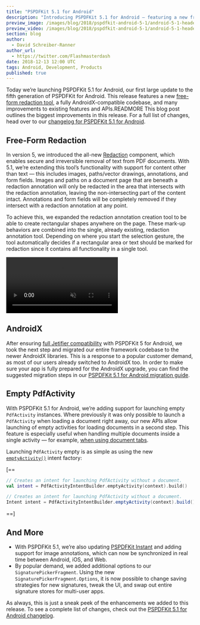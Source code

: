 ```yaml
---
title: "PSPDFKit 5.1 for Android"
description: "Introducing PSPDFKit 5.1 for Android — featuring a new free-form redaction tool, AndroidX support, and many more improvements."
preview_image: /images/blog/2018/pspdfkit-android-5-1/android-5-1-header.png
preview_video: /images/blog/2018/pspdfkit-android-5-1/android-5-1-header.mp4
section: blog
author:
  - David Schreiber-Ranner
author_url:
  - https://twitter.com/Flashmasterdash
date: 2018-12-13 12:00 UTC
tags: Android, Development, Products
published: true
---
```


Today we’re launching PSPDFKit 5.1 for Android, our first large update to the fifth generation of PSPDFKit for Android. This release features a new [free-form redaction tool][redaction landing page], a fully AndroidX-compatible codebase, and many improvements to existing features and APIs.READMORE
 This blog post outlines the biggest improvements in this release. For a full list of changes, head over to our [changelog for PSPDFKit 5.1 for Android][changelog].

## Free-Form Redaction

In version 5, we introduced the all-new [Redaction][redaction landing page] component, which enables secure and irreversible removal of text from PDF documents. With 5.1, we’re extending this tool’s functionality with support for content other than text — this includes images, paths/vector drawings, annotations, and form fields. Images and paths on a document page that are beneath a redaction annotation will only be redacted in the area that intersects with the redaction annotation, leaving the non-intersecting part of the content intact. Annotations and form fields will be completely removed if they intersect with a redaction annotation at any point.

To achieve this, we expanded the redaction annotation creation tool to be able to create rectangular shapes anywhere on the page. These mark-up behaviors are combined into the single, already existing, redaction annotation tool. Depending on where you start the selection gesture, the tool automatically decides if a rectangular area or text should be marked for redaction since it contains all functionality in a single tool.

<video src="/images/blog/2018/pspdfkit-android-5-1/free-form-redaction.mp4" loop muted playsinline data-controller="video" data-video-autoplay="true"></video>

## AndroidX

After ensuring [full Jetifier compatibility][pspdfkit 5 blog post] with PSPDFKit 5 for Android, we took the next step and migrated our entire framework codebase to the newer AndroidX libraries. This is a response to a popular customer demand, as most of our users already switched to AndroidX too. In order to make sure your app is fully prepared for the AndroidX upgrade, you can find the suggested migration steps in our [PSPDFKit 5.1 for Android migration guide][migration guide].

## Empty PdfActivity

With PSPDFKit 5.1 for Android, we’re adding support for launching empty `PdfActivity` instances. Where previously it was only possible to launch a `PdfActivity` when loading a document right away, our new APIs allow launching of empty activities for loading documents in a second step. This feature is especially useful when handling multiple documents inside a single activity — for example, [when using document tabs][document tabs].

Launching `PdfActivity` empty is as simple as using the new [`emptyActivity()`][emptyactivity] intent factory:

[==

```kotlin
// Creates an intent for launching PdfActivity without a document.
val intent = PdfActivityIntentBuilder.emptyActivity(context).build()
```

```java
// Creates an intent for launching PdfActivity without a document.
Intent intent = PdfActivityIntentBuilder.emptyActivity(context).build();
```

==]

## And More

* With PSPDFKit 5.1, we’re also updating [PSPDFKit Instant][instant] and adding support for image annotations, which can now be synchronized in real time between Android, iOS, and Web.
* By popular demand, we added additional options to our `SignaturePickerFragment`. Using the new `SignaturePickerFragment.Options`, it is now possible to change saving strategies for new signatures, tweak the UI, and swap out entire signature stores for multi-user apps.

As always, this is just a sneak peek of the enhancements we added to this release. To see a complete list of changes, check out the [PSPDFKit 5.1 for Android changelog][changelog].

[changelog]: /changelog/android/#5.1.0
[migration guide]: /guides/android/current/migration-guides/pspdfkit-5-1-migration-guide
[redaction guide]: /guides/android/current/features/redaction
[support contact]: /support/request/
[instant]: /instant/
[redaction landing page]: /pdf-sdk/redaction/#android
[comparison landing page]: /pdf-sdk/comparison/#android
[androidx]: https://developer.android.com/jetpack/androidx/
[pspdfkit 5 blog post]: /blog/2018/pspdfkit-android-5#android-9-support
[document tabs]: /blog/2018/pspdfkit-android-4-8#tabs
[multimedia annotations]: /guides/android/current/annotations/multimedia-annotations
[emptyactivity]: /api/android/reference/com/pspdfkit/ui/PdfActivityIntentBuilder.html#emptyActivity(android.content.Context)
